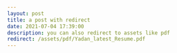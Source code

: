 ```yaml
---
layout: post
title: a post with redirect
date: 2021-07-04 17:39:00
description: you can also redirect to assets like pdf
redirect: /assets/pdf/Yadan_latest_Resume.pdf
---
```

